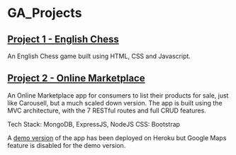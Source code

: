 # GA_Projects

## <a href="https://github.com/wuzhixiang88/GA_Projects/tree/main/unit1_project">Project 1 - English Chess</a>
An English Chess game built using HTML, CSS and Javascript.

## <a href="https://github.com/wuzhixiang88/GA_Projects/tree/main/unit2_project">Project 2 - Online Marketplace</a>
An Online Marketplace app for consumers to list their products for sale, just like Carousell, but a much scaled down version. The app is built using the MVC architecture, with the 7 RESTful routes and full CRUD features.

Tech Stack: MongoDB, ExpressJS, NodeJS
CSS: Bootstrap

A <a href="https://zx-online-marketplace.herokuapp.com/" >demo version</a> of the app has been deployed on Heroku but Google Maps feature is disabled for the demo version.
